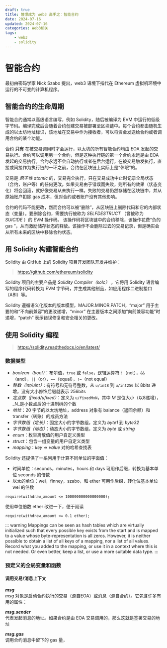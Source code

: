 ```yaml
---
draft: true 
title: 憧憬成为 web3 高手之：智能合约
date: 2024-07-16
updated: 2024-07-16
categories: Web3相关
tags:
    - web3
    - solidity
---
```


# 智能合约

最初由密码学家 Nick Szabo 提出，web3 语境下指代在 Ethereum 虚拟机环境中运行的不可变的计算机程序。

## 智能合约的生命周期

智能合约通常以高级语言编写，例如 Solidity，随后被编译为 EVM 中运行的低级字节码。编译完成后会随着合约创建交易被部署至区块链中。每个合约都由随机生成的以太坊地址标识，该地址在交易中作为接收者，可以将资金发送给合约或者调用合约的某个功能。

合约 __只有__ 在被交易调用时才会运行，以太坊的所有智能合约均由 EOA 发起的交易执行。合约可以调用另一个合约，但是这种执行链的第一个合约永远是由 EOA 发起的交易执行。合约永远不会自动执行或者在后台运行，在被交易触发执行，直接或间接作为执行链的一环之前，合约在区块链上实际上是“休眠”的。

交易是 _原子性 atomic_ 的，交易完全执行，只在交易成功中止时记录全局状态（合约，账户等）的任何更改。如果交易由于错误而失败，则所有的效果（状态变化）将会回滚，就好像交易从未执行一样。失败的交易仍然存储在区块链中，并从原始账户扣除 gas 成本，但对合约或者账户没有其他影响。

合约的代码不能更改，然而合约可以被“删除”，从区块链上删除代码和它的内部状态（变量）。要删除合约，需要执行被称为 _SELFDESTRUCT_ （曾被称为 _SUICIDE_ ）的 EVM 操作码。
该操作码将区块链中的合约移除，该操作花费“负的 gas ”，从而激励储存状态的释放。该操作不会删除过去的交易记录，但是确实会从所有未来的区块中移除合约状态。

## 用 Solidity 构建智能合约

Solidity 由 GitHub 上的 Solidity 项目开发团队开发并维护：

> https://github.com/ethereum/solidity

Solidity 项目的主要产品是 _Solidity Compiler（solc）_ ，它将用 Solidity 语言编写的程序代码转换为 EVM 字节码，并生成其他制品，如应用程序二进制接口（ABI）等。

Solidity 遵循语义化版本的版本模型，MAJOR.MINOR.PATCH，“major” 用于主要的和“不向前兼容”的更改递增，“minor” 在主要版本之间添加“向前兼容功能”时递增，“patch” 表示错误修复和安全相关的更改。

## 使用 Solidity 编程

> https://solidity.readthedocs.io/en/latest/

### 数据类型

- _boolean（bool）_：布尔值，`true` 或 `false`，逻辑运算符 `!`（not），`&&`（and），`||`（or），`==`（equal），`!=`（not equal）
- _整数（int/uint）_：有符号和无符号整数，从 `u/int8` 到 `u/int256` 以 8bits 递增，没有大小修饰后缀就表示 256bits
- _定点数（fixed/ufixed）_：定义为 `u/fixedMxN`，其中 _M_ 是位大小（以8递增），_N_是小数点后的十进制树的个数
- _地址_：20 字节的以太坊地址，address 对象有 balance（返回余额）和 transfer（转账）的成员方法
- _字节数组（定长）_：固定大小的字节数组，定义为 _byte1_ 到 _byte32_
- _字节数组（动态）_：动态大小的字节数组，定义为 _byte_ 或 _string_
- _enum_：枚举离散值的用户自定义类型
- _struct_：包含一组变量的用户自定义类型
- _mapping_：_key_ => _value_ 对的哈希查找表

Solidity 还提供了一系列用于计算不同单位的字面值：

- 时间单位：seconds，minutes，hours 和 days 可用作后缀，转换为基本单位 seconds 的倍数
- 以太的单位：wei，finney，szabo，和 ether 可用作后缀，转化位基本单位 wei 的倍数

```solidity
require(withdraw_amount <= 100000000000000000);
```

使用单位倍数 ether 改进一下，便于阅读

```solidity
require(withdraw_amount <= 0.1 ether);
```

::: warning
Mappings can be seen as hash tables which are virtually initialized such that every possible key exists from the start and is mapped to a value whose byte-representation is all zeros. However, it is neither possible to obtain a list of all keys of a mapping, nor a list of all values. Record what you added to the mapping, or use it in a context where this is not needed. Or even better, keep a list, or use a more suitable data type.
:::

### 预定义的全局变量和函数

#### 调用交易/消息上下文

***msg***  
*msg* 对象是启动合约执行的交易（源自EOA）或消息（源自合约）。它包含许多有用的属性：

***msg.sender***  
代表发起消息的地址。如果合约是由 EOA 交易调用的，那么这就是签署交易的地址

***msg.gas***  
调用合约消息中留下的 gas 量，